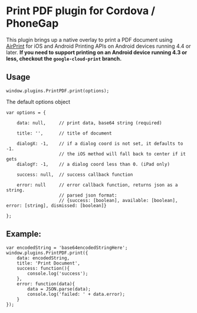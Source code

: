 Print PDF plugin for Cordova / PhoneGap
======================================================

This plugin brings up a native overlay to print a PDF document using [AirPrint](http://en.wikipedia.org/wiki/AirPrint) for iOS and Android Printing APIs on Android devices running 4.4 or later. **If you need to support printing on an Android device running 4.3 or less, checkout the `google-cloud-print` branch.**

## Usage

```
window.plugins.PrintPDF.print(options);
```

The default options object
```
var options = {

	data: null, 	// print data, base64 string (required)

	title: '', 		// title of document

	dialogX: -1,	// if a dialog coord is not set, it defaults to -1.
					// the iOS method will fall back to center if it gets
	dialogY: -1,	// a dialog coord less than 0. (iPad only)

	success: null,	// success callback function

	error: null		// error callback function, returns json as a string.
	 				// parsed json format:
					// {success: [boolean], available: [boolean], error: [string], dismissed: [boolean]}
	
};
```

## Example:

```
var encodedString = 'base64encodedStringHere';
window.plugins.PrintPDF.print({
	data: encodedString,
	title: 'Print Document',
	success: function(){
		console.log('success');
	},
	error: function(data){
		data = JSON.parse(data);
		console.log('failed: ' + data.error);
	}
});
```